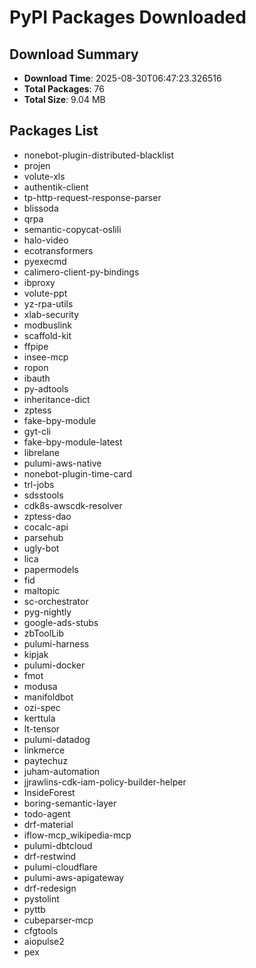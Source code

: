 # PyPI Packages Downloaded

## Download Summary
- **Download Time**: 2025-08-30T06:47:23.326516
- **Total Packages**: 76
- **Total Size**: 9.04 MB

## Packages List
- nonebot-plugin-distributed-blacklist
- projen
- volute-xls
- authentik-client
- tp-http-request-response-parser
- blissoda
- qrpa
- semantic-copycat-oslili
- halo-video
- ecotransformers
- pyexecmd
- calimero-client-py-bindings
- ibproxy
- volute-ppt
- yz-rpa-utils
- xlab-security
- modbuslink
- scaffold-kit
- ffpipe
- insee-mcp
- ropon
- ibauth
- py-adtools
- inheritance-dict
- zptess
- fake-bpy-module
- gyt-cli
- fake-bpy-module-latest
- librelane
- pulumi-aws-native
- nonebot-plugin-time-card
- trl-jobs
- sdsstools
- cdk8s-awscdk-resolver
- zptess-dao
- cocalc-api
- parsehub
- ugly-bot
- lica
- papermodels
- fid
- maltopic
- sc-orchestrator
- pyg-nightly
- google-ads-stubs
- zbToolLib
- pulumi-harness
- kipjak
- pulumi-docker
- fmot
- modusa
- manifoldbot
- ozi-spec
- kerttula
- lt-tensor
- pulumi-datadog
- linkmerce
- paytechuz
- juham-automation
- jjrawlins-cdk-iam-policy-builder-helper
- InsideForest
- boring-semantic-layer
- todo-agent
- drf-material
- iflow-mcp_wikipedia-mcp
- pulumi-dbtcloud
- drf-restwind
- pulumi-cloudflare
- pulumi-aws-apigateway
- drf-redesign
- pystolint
- pyttb
- cubeparser-mcp
- cfgtools
- aiopulse2
- pex
